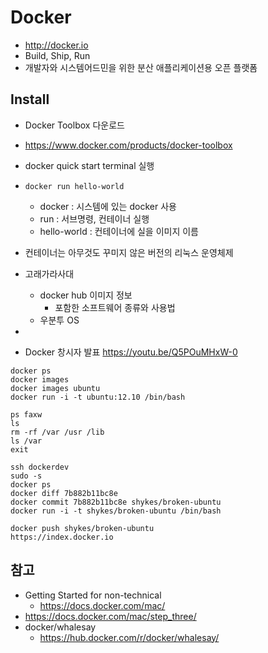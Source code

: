# Docker

* http://docker.io
* Build, Ship, Run
* 개발자와 시스템어드민을 위한 분산 애플리케이션용 오픈 플랫폼

## Install
* Docker Toolbox 다운로드
* https://www.docker.com/products/docker-toolbox
* docker quick start terminal 실행
* `docker run hello-world`
  * docker : 시스템에 있는 docker 사용
  * run : 서브명령, 컨테이너 실행
  * hello-world : 컨테이너에 실을 이미지 이름
* 컨테이너는 아무것도 꾸미지 않은 버전의 리눅스 운영체제
* 고래가라사대
  * docker hub 이미지 정보
    * 포함한 소프트웨어 종류와 사용법
  * 우분투 OS
* 

 
* Docker 창시자 발표 https://youtu.be/Q5POuMHxW-0

```
docker ps
docker images
docker images ubuntu
docker run -i -t ubuntu:12.10 /bin/bash

ps faxw
ls
rm -rf /var /usr /lib
ls /var
exit

ssh dockerdev
sudo -s
docker ps
docker diff 7b882b11bc8e
docker commit 7b882b11bc8e shykes/broken-ubuntu
docker run -i -t shykes/broken-ubuntu /bin/bash

docker push shykes/broken-ubuntu
https://index.docker.io
```

## 참고
* Getting Started for non-technical
  * https://docs.docker.com/mac/
* https://docs.docker.com/mac/step_three/
* docker/whalesay
  * https://hub.docker.com/r/docker/whalesay/